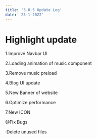 ```yaml
---
title: '3.8.5 Update Log'
date: '23-1-2022'
---
```


# Highlight update

1.Improve Navbar UI

2.Loading animation of music component

3.Remove music preload

4.Blog UI update

5.New Banner of website

6.Optimize performance

7.New ICON

@Fix Bugs

·Delete unused files
